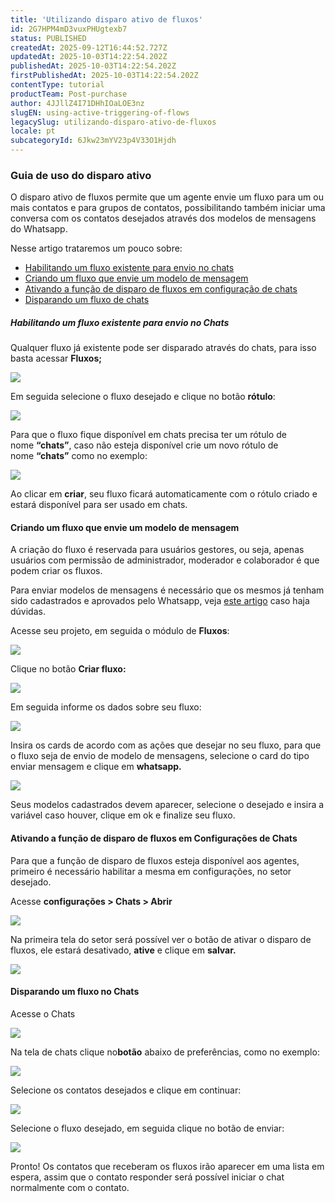 ```yaml
---
title: 'Utilizando disparo ativo de fluxos'
id: 2G7HPM4mD3vuxPHUgtexb7
status: PUBLISHED
createdAt: 2025-09-12T16:44:52.727Z
updatedAt: 2025-10-03T14:22:54.202Z
publishedAt: 2025-10-03T14:22:54.202Z
firstPublishedAt: 2025-10-03T14:22:54.202Z
contentType: tutorial
productTeam: Post-purchase
author: 4JJllZ4I71DHhIOaLOE3nz
slugEN: using-active-triggering-of-flows
legacySlug: utilizando-disparo-ativo-de-fluxos
locale: pt
subcategoryId: 6Jkw23mYV23p4V33O1Hjdh
---
```


### Guia de uso do disparo ativo

O disparo ativo de fluxos permite que um agente envie um fluxo para um ou mais
contatos e para grupos de contatos, possibilitando também iniciar uma conversa
com os contatos desejados através dos modelos de mensagens do Whatsapp.

Nesse artigo trataremos um pouco sobre:

- [Habilitando um fluxo existente para envio no chats](#habilitando-um-fluxo-existente-para-envio-no-chats)
- [Criando um fluxo que envie um modelo de mensagem](#criando-um-fluxo-que-envie-um-modelo-de-mensagem)
- [Ativando a função de disparo de fluxos em configuração de chats](#ativando-a-função-de-disparo-de-fluxos-em-configurações-de-chats)
- [Disparando um fluxo de chats](#disparando-um-fluxo-no-chats)

##### Habilitando um fluxo existente para envio no Chats

Qualquer fluxo já existente pode ser disparado através do chats, para isso
basta acessar **Fluxos;**

![](https://cdn.statically.io/gh/vtexdocs/help-center-content/refs/heads/main/docs/pt/tutorials/weni-by-vtex/chats/utilizando-disparo-ativo-de-fluxos_1.png) 

Em seguida selecione o fluxo desejado e clique no botão **rótulo**:

![](https://cdn.statically.io/gh/vtexdocs/help-center-content/refs/heads/main/docs/pt/tutorials/weni-by-vtex/chats/utilizando-disparo-ativo-de-fluxos_2.png) 

Para que o fluxo fique disponível em chats precisa ter um rótulo de nome **“chats”**, caso não esteja disponível crie um novo rótulo de nome **“chats”** como no exemplo:

![](https://cdn.statically.io/gh/vtexdocs/help-center-content/refs/heads/main/docs/pt/tutorials/weni-by-vtex/chats/utilizando-disparo-ativo-de-fluxos_3.png) 

Ao clicar em **criar**, seu fluxo ficará automaticamente com o rótulo criado e estará disponível para ser usado em chats.

#### Criando um fluxo que envie um modelo de mensagem

A criação do fluxo é reservada para usuários gestores, ou seja, apenas usuários
com permissão de administrador, moderador e colaborador é que podem criar os
fluxos.

Para enviar modelos de mensagens é necessário que os mesmos já tenham sido
cadastrados e aprovados pelo Whatsapp, veja [este
artigo](https://docs.weni.ai/l/pt/m-dulo-integra-es/mensagens-modelos-template-messages) caso
haja dúvidas.

Acesse seu projeto, em seguida o módulo de **Fluxos**:

![](https://cdn.statically.io/gh/vtexdocs/help-center-content/refs/heads/main/docs/pt/tutorials/weni-by-vtex/chats/utilizando-disparo-ativo-de-fluxos_4.png) 

Clique no botão **Criar fluxo:**

![](https://cdn.statically.io/gh/vtexdocs/help-center-content/refs/heads/main/docs/pt/tutorials/weni-by-vtex/chats/utilizando-disparo-ativo-de-fluxos_5.png) 

Em seguida informe os dados sobre seu fluxo:

![](https://cdn.statically.io/gh/vtexdocs/help-center-content/refs/heads/main/docs/pt/tutorials/weni-by-vtex/chats/utilizando-disparo-ativo-de-fluxos_6.png) 

Insira os cards de acordo com as ações que desejar no seu fluxo, para que o fluxo seja de envio de modelo de mensagens, selecione o card do tipo enviar mensagem e clique em **whatsapp.**

![](https://cdn.statically.io/gh/vtexdocs/help-center-content/refs/heads/main/docs/pt/tutorials/weni-by-vtex/chats/utilizando-disparo-ativo-de-fluxos_7.png) 

Seus modelos cadastrados devem aparecer, selecione o desejado e insira a variável caso houver, clique em ok e finalize seu fluxo.

#### Ativando a função de disparo de fluxos em Configurações de Chats

Para que a função de disparo de fluxos esteja disponível aos agentes, primeiro
é necessário habilitar a mesma em configurações, no setor desejado.

Acesse **configurações \> Chats \> Abrir**

![](https://cdn.statically.io/gh/vtexdocs/help-center-content/refs/heads/main/docs/pt/tutorials/weni-by-vtex/chats/utilizando-disparo-ativo-de-fluxos_8.png) 

Na primeira tela do setor será possível ver o botão de ativar o disparo de fluxos, ele estará desativado, **ative** e clique em **salvar.**

![](https://cdn.statically.io/gh/vtexdocs/help-center-content/refs/heads/main/docs/pt/tutorials/weni-by-vtex/chats/utilizando-disparo-ativo-de-fluxos_9.png)

#### Disparando um fluxo no Chats

Acesse o Chats

![](https://cdn.statically.io/gh/vtexdocs/help-center-content/refs/heads/main/docs/pt/tutorials/weni-by-vtex/chats/utilizando-disparo-ativo-de-fluxos_10.png) 

Na tela de chats clique no**botão** abaixo de preferências, como no exemplo:

![](https://cdn.statically.io/gh/vtexdocs/help-center-content/refs/heads/main/docs/pt/tutorials/weni-by-vtex/chats/utilizando-disparo-ativo-de-fluxos_11.png) 

Selecione os contatos desejados e clique em continuar:

![](https://cdn.statically.io/gh/vtexdocs/help-center-content/refs/heads/main/docs/pt/tutorials/weni-by-vtex/chats/utilizando-disparo-ativo-de-fluxos_12.png) 

Selecione o fluxo desejado, em seguida clique no botão de enviar:

![](https://cdn.statically.io/gh/vtexdocs/help-center-content/refs/heads/main/docs/pt/tutorials/weni-by-vtex/chats/utilizando-disparo-ativo-de-fluxos_13.png) 

Pronto! Os contatos que receberam os fluxos irão aparecer em uma lista em espera, assim que o contato responder será possível iniciar o chat normalmente com o contato.
